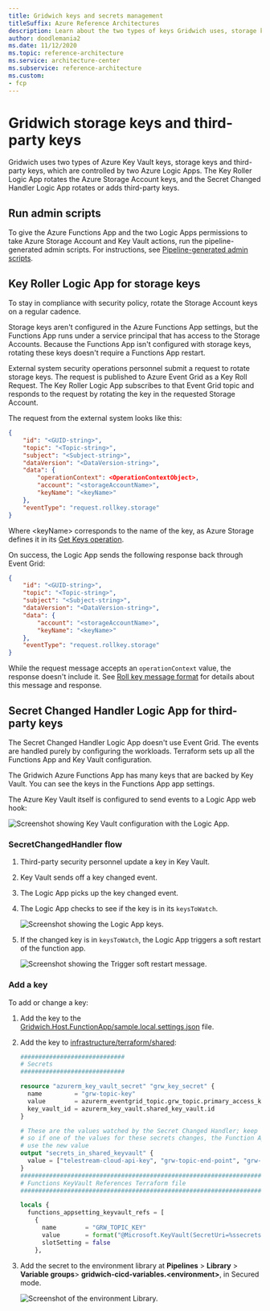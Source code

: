 ```yaml
---
title: Gridwich keys and secrets management
titleSuffix: Azure Reference Architectures
description: Learn about the two types of keys Gridwich uses, storage keys and third-party keys, and the Logic Apps that add, change, or rotate the keys.
author: doodlemania2
ms.date: 11/12/2020
ms.topic: reference-architecture
ms.service: architecture-center
ms.subservice: reference-architecture
ms.custom:
- fcp
---
```


# Gridwich storage keys and third-party keys

Gridwich uses two types of Azure Key Vault keys, storage keys and third-party keys, which are controlled by two Azure Logic Apps. The Key Roller Logic App rotates the Azure Storage Account keys, and the Secret Changed Handler Logic App rotates or adds third-party keys.

## Run admin scripts

To give the Azure Functions App and the two Logic Apps permissions to take Azure Storage Account and Key Vault actions, run the pipeline-generated admin scripts. For instructions, see [Pipeline-generated admin scripts](run-admin-scripts.md).

## Key Roller Logic App for storage keys

To stay in compliance with security policy, rotate the Storage Account keys on a regular cadence.

Storage keys aren't configured in the Azure Functions App settings, but the Functions App runs under a service principal that has access to the Storage Accounts. Because the Functions App isn't configured with storage keys, rotating these keys doesn't require a Functions App restart.

External system security operations personnel submit a request to rotate storage keys. The request is published to Azure Event Grid as a Key Roll Request. The Key Roller Logic App subscribes to that Event Grid topic and responds to the request by rotating the key in the requested Storage Account.

The request from the external system looks like this:

```json
{
    "id": "<GUID-string>",
    "topic": "<Topic-string>",
    "subject": "<Subject-string>",
    "dataVersion": "<DataVersion-string>",
    "data": {
        "operationContext": <OperationContextObject>,
        "account": "<storageAccountName>",
        "keyName": "<keyName>"
    },
    "eventType": "request.rollkey.storage"
}
```

Where \<keyName> corresponds to the name of the key, as Azure Storage defines it in its [Get Keys operation](/rest/api/storagerp/srp_json_get_storage_account_keys).

On success, the Logic App sends the following response back through Event Grid:

```json
{
    "id": "<GUID-string>",
    "topic": "<Topic-string>",
    "subject": "<Subject-string>",
    "dataVersion": "<DataVersion-string>",
    "data": {
        "account": "<storageAccountName>",
        "keyName": "<keyName>"
    },
    "eventType": "request.rollkey.storage"
}
```

While the request message accepts an `operationContext` value, the response doesn't include it. See [Roll key message format](gridwich-message-formats.md#rollkey) for details about this message and response.

## Secret Changed Handler Logic App for third-party keys

The Secret Changed Handler Logic App doesn't use Event Grid. The events are handled purely by configuring the workloads. Terraform sets up all the Functions App and Key Vault configuration.

The Gridwich Azure Functions App has many keys that are backed by Key Vault. You can see the keys in the Functions App app settings.

The Azure Key Vault itself is configured to send events to a Logic App web hook:

![Screenshot showing Key Vault configuration with the Logic App.](media/key-vault-logic-app.png)

### SecretChangedHandler flow

1. Third-party security personnel update a key in Key Vault.
1. Key Vault sends off a key changed event.
1. The Logic App picks up the key changed event.
1. The Logic App checks to see if the key is in its `keysToWatch`.
   
   ![Screenshot showing the Logic App keys.](media/logic-app-keys.png)
   
1. If the changed key is in `keysToWatch`, the Logic App triggers a soft restart of the function app.
   
   ![Screenshot showing the Trigger soft restart message.](media/soft-restart-app.png)

### Add a key

To add or change a key:

1. Add the key to the [Gridwich.Host.FunctionApp/sample.local.settings.json](https://github.com/mspnp/gridwich/blob/main/src/Gridwich.Host.FunctionApp/sample.local.settings.json) file.
   
1. Add the key to [infrastructure/terraform/shared](https://github.com/mspnp/gridwich/blob/main/infrastructure/terraform/shared/):
   
   ```terraform
   #############################
   # Secrets
   #############################
   
   resource "azurerm_key_vault_secret" "grw_key_secret" {
     name         = "grw-topic-key"
     value        = azurerm_eventgrid_topic.grw_topic.primary_access_key
     key_vault_id = azurerm_key_vault.shared_key_vault.id
   }
   
   # These are the values watched by the Secret Changed Handler; keep these up to date with what is put in Key Vault,
   # so if one of the values for these secrets changes, the Function App using them will be updated to
   # use the new value
   output "secrets_in_shared_keyvault" {
     value = ["telestream-cloud-api-key", "grw-topic-end-point", "grw-topic-key", "ams-sp-client-id", "ams-sp-client-secret", "appinsights-instrumentationkey", "ams-fairplay-pfx-password", "ams-fairplay-ask-hex", "ams-fairPlay-certificate-b64"]
   }
   ##################################################################################
   # Functions KeyVault References Terraform file
   ##################################################################################
   
   locals {
     functions_appsetting_keyvault_refs = [
       {
         name        = "GRW_TOPIC_KEY"
         value       = format("@Microsoft.KeyVault(SecretUri=%ssecrets/%s/)", azurerm_key_vault.shared_key_vault.vault_uri, azurerm_key_vault_secret.grw_topic_key_secret.name)
         slotSetting = false
       },
   ```
   
1. Add the secret to the environment library at **Pipelines** > **Library** > **Variable groups**> **gridwich-cicd-variables.\<environment>**, in Secured mode.
   
   ![Screenshot of the environment Library.](media/environment-library.png)


